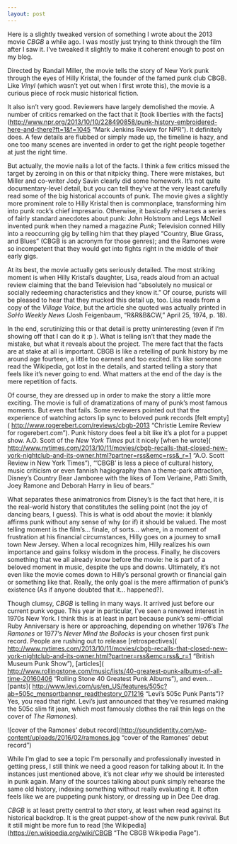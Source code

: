 ```yaml
---
layout: post
---
```


Here is a slightly tweaked version of something I wrote about the 2013 movie *CBGB* a while ago. I was mostly just trying to think through the film after I saw it. I’ve tweaked it slightly to make it coherent enough to post on my blog.

Directed by Randall Miller, the movie tells the story of New York punk through the eyes of Hilly Kristal, the founder of the famed punk club CBGB. Like *Vinyl* (which wasn’t yet out when I first wrote this), the movie is a curious piece of rock music historical fiction.

It also isn’t very good. Reviewers have largely demolished the movie. A number of critics remarked on the fact that it [took liberties with the facts](http://www.npr.org/2013/10/10/228490858/punk-history-embroidered-here-and-there?ft=1&f=1045 “Mark Jenkins Review for NPR”). It definitely does. A few details are flubbed or simply made up, the timeline is hazy, and one too many scenes are invented in order to get the right people together at just the right time.

But actually, the movie nails a lot of the facts. I think a few critics missed the target by zeroing in on this or that nitpicky thing. There were mistakes, but Miller and co-writer Jody Savin clearly did some homework. It’s not quite documentary-level detail, but you can tell they’ve at the very least carefully read some of the big historical accounts of punk. The movie gives a slightly more prominent role to Hilly Kristal then is commonplace, transforming him into punk rock’s chief impresario. Otherwise, it basically rehearses a series of fairly standard anecdotes about punk: John Holstrom and Legs McNeil invented punk when they named a magazine *Punk*; Television conned Hilly into a reoccurring gig by telling him that they played “Country, Blue Grass, and Blues” (CBGB is an acronym for those genres); and the Ramones were so incompetent that they would get into fights right in the middle of their early gigs.

At its best, the movie actually gets seriously detailed. The most striking moment is when Hilly Kristal’s daughter, Lisa, reads aloud from an actual review claiming that the band Television had “absolutely no musical or socially redeeming characteristics and they know it.” Of course, purists will be pleased to hear that they mucked this detail up, too. Lisa reads from a copy of the *Village Voice*, but the article she quoted was actually printed in *SoHo Weekly News* (Josh Feigenbaum, “R&R&B&CW,” April 25, 1974, p. 18).

In the end, scrutinizing this or that detail is pretty uninteresting (even if I’m showing off that I can do it :p ). What is telling isn’t that they made the mistake, but what it reveals about the project. The mere fact that the facts are at stake at all is important. CBGB is like a retelling of punk history by me around age fourteen, a little too earnest and too excited. It’s like someone read the Wikipedia, got lost in the details, and started telling a story that feels like it’s never going to end. What matters at the end of the day is the mere repetition of facts.

Of course, they are dressed up in order to make the story a little more exciting. The movie is full of dramatizations of many of punk’s most famous moments. But even that fails. Some reviewers pointed out that the experience of watching actors lip sync to beloved punk records [felt empty]( http://www.rogerebert.com/reviews/cbgb-2013 “Christie Lemire Review for rogerebert.com”). Punk history does feel a bit like it’s a plot for a puppet show. A.O. Scott of the *New York Times* put it nicely [when he wrote]( http://www.nytimes.com/2013/10/11/movies/cbgb-recalls-that-closed-new-york-nightclub-and-its-owner.html?partner=rss&emc=rss&_r=1 “A.O. Scott Review in New York Times”), “’CBGB’ is less a piece of cultural history, music criticism or even fannish hagiography than a theme-park attraction, Disney’s Country Bear Jamboree with the likes of Tom Verlaine, Patti Smith, Joey Ramone and Deborah Harry in lieu of bears.”

What separates these animatronics from Disney’s is the fact that here, it is the real-world history that constitutes the selling point (not the joy of dancing bears, I guess). This is what is odd about the movie: it blankly affirms punk without any sense of why (or if) it should be valued. The most telling moment is the film’s… finale, of sorts… where, in a moment of frustration at his financial circumstances, Hilly goes on a journey to small town New Jersey. When a local recognizes him, Hilly realizes his own importance and gains folksy wisdom in the process. Finally, he discovers something that we all already know before the movie: he is part of a beloved moment in music, despite the ups and downs. Ultimately, it’s not even like the movie comes down to Hilly’s personal growth or financial gain or something like that. Really, the only goal is the mere affirmation of punk’s existence (As if anyone doubted that it… happened?).

Though clumsy, *CBGB* is telling in many ways. It arrived just before our current punk vogue. This year in particular, I’ve seen a renewed interest in 1970s New York. I think this is at least in part because punk’s semi-official Ruby Anniversary is here or approaching, depending on whether 1976’s *The Ramones* or 1977’s *Never Mind the Bollocks* is your chosen first punk record. People are rushing out to release [retrospectives]( http://www.nytimes.com/2013/10/11/movies/cbgb-recalls-that-closed-new-york-nightclub-and-its-owner.html?partner=rss&emc=rss&_r=1 “British Museum Punk Show”), [articles]( http://www.rollingstone.com/music/lists/40-greatest-punk-albums-of-all-time-20160406 “Rolling Stone 40 Greatest Punk Albums”), and even… [pants]( http://www.levi.com/us/en_US/features/505c?ab=505c_mensortbanner_readthestory_071216 “Levi’s 505c Punk Pants”)? Yes, you read that right. Levi’s just announced that they’ve resumed making the 505c slim fit jean, which most famously clothes the rail thin legs on the cover of *The Ramones*).

![cover of the Ramones’ debut record](http://soundidentity.com/wp-content/uploads/2016/02/ramones.jpg “cover of the Ramones’ debut record”)

While I’m glad to see a topic I’m personally and professionally invested in getting press, I still think we need a good reason for talking about it. In the instances just mentioned above, it’s not clear *why* we should be interested in punk again. Many of the sources talking about punk simply rehearse the same old history, indexing something without really evaluating it. It often feels like we are puppeting punk history, or dressing up in Dee Dee drag.

*CBGB* is at least pretty central to *that* story, at least when read against its historical backdrop. It is the great puppet-show of the new punk revival. But it still might be more fun to read [the Wikipedia](https://en.wikipedia.org/wiki/CBGB “The CBGB Wikipedia Page”).
